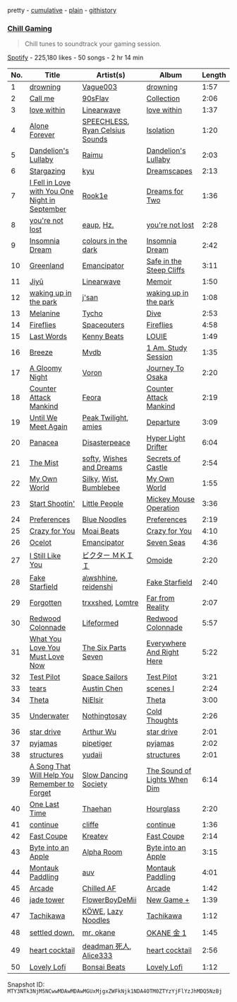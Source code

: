pretty - [cumulative](/playlists/cumulative/37i9dQZF1DWXpOtMyVOt4Q.md) - [plain](/playlists/plain/37i9dQZF1DWXpOtMyVOt4Q) - [githistory](https://github.githistory.xyz/mackorone/spotify-playlist-archive/blob/main/playlists/plain/37i9dQZF1DWXpOtMyVOt4Q)

### [Chill Gaming](https://open.spotify.com/playlist/37i9dQZF1DWXpOtMyVOt4Q)

> Chill tunes to soundtrack your gaming session.

[Spotify](https://open.spotify.com/user/spotify) - 225,180 likes - 50 songs - 2 hr 14 min

| No. | Title | Artist(s) | Album | Length |
|---|---|---|---|---|
| 1 | [drowning](https://open.spotify.com/track/32xjgqHt76Q8sipEop3Bci) | [Vague003](https://open.spotify.com/artist/6dJ1iY51ZgNt93gelvdF3k) | [drowning](https://open.spotify.com/album/5FNQDzhZFLwzKyEOwDlmTp) | 1:57 |
| 2 | [Call me](https://open.spotify.com/track/1tZQJiCrjMuWZkNdtClr2Z) | [90sFlav](https://open.spotify.com/artist/6OOxsmeDk34xk6Ok3Ap95C) | [Collection](https://open.spotify.com/album/5si4HjKpy29BM849EkQpJ9) | 2:06 |
| 3 | [love within](https://open.spotify.com/track/6wv5lxSg3U9DSC5KvbQdfr) | [Linearwave](https://open.spotify.com/artist/2wIeBTEs0AsPb74kYdEcNk) | [love within](https://open.spotify.com/album/4NYnzOZDYMcQvA3Ome46ej) | 1:37 |
| 4 | [Alone Forever](https://open.spotify.com/track/4KLXhuPL5YS4mYZFL8XGBM) | [SPEECHLESS](https://open.spotify.com/artist/0RUwm9ukhlW1oXDzXxj3C0), [Ryan Celsius Sounds](https://open.spotify.com/artist/2AtYJoC6VmUtkxonmVnbVR) | [Isolation](https://open.spotify.com/album/1LZl9LkihImKLeAVcq3NbA) | 1:20 |
| 5 | [Dandelion's Lullaby](https://open.spotify.com/track/4TLoYT6uaGydqUQRZ9hlxG) | [Raimu](https://open.spotify.com/artist/4PMAJlYIlc9EafX6z8lwZ3) | [Dandelion's Lullaby](https://open.spotify.com/album/3c9eWf9ONwSr9LKlwZ0ODW) | 2:03 |
| 6 | [Stargazing](https://open.spotify.com/track/6IM9Er6nQT3ZTp8LBUzB8d) | [kyu](https://open.spotify.com/artist/4vLg4WFBnzNgIpLWyxQJMW) | [Dreamscapes](https://open.spotify.com/album/0ObvSOol6nFuU2VCEBZ8QL) | 2:13 |
| 7 | [I Fell in Love with You One Night in September](https://open.spotify.com/track/10hweQwWcUhBcpipYEvCYD) | [Rook1e](https://open.spotify.com/artist/5NlA3ayVBDY3uDCCEZ1dID) | [Dreams for Two](https://open.spotify.com/album/7t35JHjhNRPMZ3eZHuDeba) | 1:36 |
| 8 | [you're not lost](https://open.spotify.com/track/0NIawAn7SZDA1CQ1G8GybR) | [eaup](https://open.spotify.com/artist/5MvvhhTGyd2iGzaksZpLEt), [Hz.](https://open.spotify.com/artist/59HCGLavl7XxBSiAdB2L8j) | [you're not lost](https://open.spotify.com/album/6rBnuL3apGfI42RaL9MJix) | 2:28 |
| 9 | [Insomnia Dream](https://open.spotify.com/track/1wkD1pgESRrQysLpioCew3) | [colours in the dark](https://open.spotify.com/artist/4lRRwA3JsWrOD8f47gI2iI) | [Insomnia Dream](https://open.spotify.com/album/6gjd1kVza1OQREmtvcGUC7) | 2:42 |
| 10 | [Greenland](https://open.spotify.com/track/7hlBb5jUQH764VF99CinP4) | [Emancipator](https://open.spotify.com/artist/6HCnsY0Rxi3cg53xreoAIm) | [Safe in the Steep Cliffs](https://open.spotify.com/album/6NkSldA9yAJrDomtPAz1Zs) | 3:11 |
| 11 | [Jiyū](https://open.spotify.com/track/0jPFyaLzyApdcr23f2GICv) | [Linearwave](https://open.spotify.com/artist/2wIeBTEs0AsPb74kYdEcNk) | [Memoir](https://open.spotify.com/album/76p65caGTlfMloCpcJXbjI) | 1:50 |
| 12 | [waking up in the park](https://open.spotify.com/track/278zobyI14d3iaE39jGfHM) | [j'san](https://open.spotify.com/artist/5iMUho98faEp2w6j5p44PH) | [waking up in the park](https://open.spotify.com/album/4jGrBMzBYAxIMdwxOLvlod) | 1:08 |
| 13 | [Melanine](https://open.spotify.com/track/5uTnqjoCiHCZJ3TmQpOhpH) | [Tycho](https://open.spotify.com/artist/5oOhM2DFWab8XhSdQiITry) | [Dive](https://open.spotify.com/album/4CBUbnGFz2iKFJjYqRIwst) | 2:53 |
| 14 | [Fireflies](https://open.spotify.com/track/7FtKmHnpcW6NDCCLe83CjR) | [Spaceouters](https://open.spotify.com/artist/4WbV6iwik5OIUR9qfUF3h3) | [Fireflies](https://open.spotify.com/album/3GDrSVfvjeXnRUjXaE0XBb) | 4:58 |
| 15 | [Last Words](https://open.spotify.com/track/1rOKAsJZJDIikOKDeUfPRV) | [Kenny Beats](https://open.spotify.com/artist/1rHOtdmGNr5vcYNw5v7QGC) | [LOUIE](https://open.spotify.com/album/3SKVtzmihlnGFylW5nC5kj) | 1:49 |
| 16 | [Breeze](https://open.spotify.com/track/7qBHJ0nXHHsoOtqKwfkF35) | [Mvdb](https://open.spotify.com/artist/0hleYpwrJSPEh2pCRTU0AY) | [1 Am\. Study Session](https://open.spotify.com/album/5YHjaK7w0G690vmyEiob1C) | 1:35 |
| 17 | [A Gloomy Night](https://open.spotify.com/track/7ogQ3ATYnACdIjSXXesBKF) | [Voron](https://open.spotify.com/artist/5NmGxnoqCncZYg2TbfC1hN) | [Journey To Osaka](https://open.spotify.com/album/6UcQeTFgDgCjzlXRVBHQhm) | 2:20 |
| 18 | [Counter Attack Mankind](https://open.spotify.com/track/238xYmosbRii3JrPUFIUtF) | [Feora](https://open.spotify.com/artist/1CrlOWdMRMmEkDbivpWVxn) | [Counter Attack Mankind](https://open.spotify.com/album/1qW6KDoQYiVTJAvSOTtimE) | 2:19 |
| 19 | [Until We Meet Again](https://open.spotify.com/track/78CpmGK47wePWOuKZhnus1) | [Peak Twilight](https://open.spotify.com/artist/25qDYhjZHVzZS6sOVzAVAx), [amies](https://open.spotify.com/artist/2zNmlxTlRfyMAAifd2f71Q) | [Departure](https://open.spotify.com/album/18OPZkuFLk129TscAuoDN7) | 3:09 |
| 20 | [Panacea](https://open.spotify.com/track/7KBoQnlle2lUerygFSk0iJ) | [Disasterpeace](https://open.spotify.com/artist/7rSMEcqv4Ez0OLgJKDjrvq) | [Hyper Light Drifter](https://open.spotify.com/album/0uYATlPpnvkSvsjxWg8ZB3) | 6:04 |
| 21 | [The Mist](https://open.spotify.com/track/5i7jug3QciEvwbozP3pVlM) | [softy](https://open.spotify.com/artist/0wcen0V8FgQu6xYupnZMbB), [Wishes and Dreams](https://open.spotify.com/artist/3z3HY7B1UqsrP5un2WXe2h) | [Secrets of Castle](https://open.spotify.com/album/3KrF7sJyvkwbL4b3NpXh3a) | 2:54 |
| 22 | [My Own World](https://open.spotify.com/track/12pqAvuELTFoNj8kQ6vKDH) | [Silky](https://open.spotify.com/artist/2IpiQY2gj3pWpoWoWWg12C), [Wist](https://open.spotify.com/artist/1azet3ehiJaZdolI28HyN8), [Bumblebee](https://open.spotify.com/artist/00tp1VkcmbfeTDI2XhRtZx) | [My Own World](https://open.spotify.com/album/5r8j34q0RT3nYnZzd01Iz3) | 1:55 |
| 23 | [Start Shootin'](https://open.spotify.com/track/4IUgpL0CgSiloUOHzgd6Qe) | [Little People](https://open.spotify.com/artist/3cbU0WxlZJTFLTfXEUB433) | [Mickey Mouse Operation](https://open.spotify.com/album/2ULdmAtiIIn5xok5YCVGpk) | 3:36 |
| 24 | [Preferences](https://open.spotify.com/track/4RKdZ7eLRpbDaz1A3TUcWE) | [Blue Noodles](https://open.spotify.com/artist/36CY2nngJsTx73EZyW6Ixq) | [Preferences](https://open.spotify.com/album/7xEMGFzID9mX1TsyG4FOJA) | 2:19 |
| 25 | [Crazy for You](https://open.spotify.com/track/7y128njgv0ipvbzIPycOgx) | [Moai Beats](https://open.spotify.com/artist/5Zt96vfBQXmUB3fs3Qkm5q) | [Crazy for You](https://open.spotify.com/album/0RRw5IO6MRoPPOyQFq480D) | 4:10 |
| 26 | [Ocelot](https://open.spotify.com/track/55xZKTc8WnKY0r0G5y3NRP) | [Emancipator](https://open.spotify.com/artist/6HCnsY0Rxi3cg53xreoAIm) | [Seven Seas](https://open.spotify.com/album/2KdrIiL1UjCy9YDe6LnCzn) | 4:36 |
| 27 | [I Still Like You](https://open.spotify.com/track/2P1pP6UfKgkUkCUzceAGEx) | [ビクター ＭＫＩＩ](https://open.spotify.com/artist/2lGJkXqpvUW77Kc6hcEIO8) | [Omoide](https://open.spotify.com/album/0N3ddx2vF7wsVEqtQRmfB1) | 2:20 |
| 28 | [Fake Starfield](https://open.spotify.com/track/01sIVQByS0Z4NpkbgCa6Xp) | [a\\wshhine](https://open.spotify.com/artist/7hVjrS9PyralpN34AsqlGR), [reidenshi](https://open.spotify.com/artist/6SdlxyPsQ3B0yYncFmDULP) | [Fake Starfield](https://open.spotify.com/album/3UanbDy5SRrq3K1LCcdWPK) | 2:40 |
| 29 | [Forgotten](https://open.spotify.com/track/2yra4e1hv7mRcjPY4GRS9h) | [trxxshed](https://open.spotify.com/artist/5H3acacLmK93wEdJWZhERU), [Lomtre](https://open.spotify.com/artist/1k3LtgjJQgOGwjOyNSQuMJ) | [Far from Reality](https://open.spotify.com/album/395JmKtHQEzMCI05Mkwb6i) | 2:07 |
| 30 | [Redwood Colonnade](https://open.spotify.com/track/05vvHWyv10tbLT7IPOxBEC) | [Lifeformed](https://open.spotify.com/artist/1fHiTME799pW2QlBG6yNjV) | [Redwood Colonnade](https://open.spotify.com/album/4Lbcu9kjXEMs3jPpovk9mL) | 5:57 |
| 31 | [What You Love You Must Love Now](https://open.spotify.com/track/2R7bTCbxSrVlHkZDaQbVs2) | [The Six Parts Seven](https://open.spotify.com/artist/3puKPIXi7bUDnPuJZOlJxL) | [Everywhere And Right Here](https://open.spotify.com/album/1hC3Tr1axplzxjGLEXSNf5) | 5:22 |
| 32 | [Test Pilot](https://open.spotify.com/track/2IjmKaX5mt8SxgEH2QYlqA) | [Space Sailors](https://open.spotify.com/artist/2M9pkvRd3uUVsPfEgF8aWu) | [Test Pilot](https://open.spotify.com/album/0XzvsF42rBfe9DaCc88oZk) | 3:21 |
| 33 | [tears](https://open.spotify.com/track/0lR6qQ72JIxSm2c1NWIyHt) | [Austin Chen](https://open.spotify.com/artist/3y6dmAk5GeWK3wjo8xcpjf) | [scenes I](https://open.spotify.com/album/32VEzvjaCrWCdoSUB67Wvf) | 2:24 |
| 34 | [Theta](https://open.spotify.com/track/1GeeXTY3fjN7EeNTWibtuH) | [NiElsir](https://open.spotify.com/artist/7A7IFcjPcVU9swlaIT1wbk) | [Theta](https://open.spotify.com/album/04s7SQbx21d5jzKWxWreOg) | 3:00 |
| 35 | [Underwater](https://open.spotify.com/track/5TNDBtPIkduKFGdMSkOPQG) | [Nothingtosay](https://open.spotify.com/artist/53xwq54syWZgXoordzYUnA) | [Cold Thoughts](https://open.spotify.com/album/6j9efsz6v7I0WkDaHDrWfW) | 2:26 |
| 36 | [star drive](https://open.spotify.com/track/1D1RwQ2Lt5F4gSsTApjoij) | [Arthur Wu](https://open.spotify.com/artist/3FvtuXFdOgdAl7Gsi91GFV) | [star drive](https://open.spotify.com/album/7p2Q3tN2DHenlhsWW2uZ87) | 2:01 |
| 37 | [pyjamas](https://open.spotify.com/track/2hUhKjunV4ryNKlQmnDqN0) | [pipetiger](https://open.spotify.com/artist/12HMurN87aQV1xBcqfcjnL) | [pyjamas](https://open.spotify.com/album/1k5jnVJrROUCzvUVvrbKXT) | 2:02 |
| 38 | [structures](https://open.spotify.com/track/6B9DAQWbldDxbEQ6IhabvF) | [yudaii](https://open.spotify.com/artist/0Z0ac99LvWHSYfGtxO8Ovv) | [structures](https://open.spotify.com/album/4xwwce3n8nmpfAEVmg7xQe) | 2:01 |
| 39 | [A Song That Will Help You Remember to Forget](https://open.spotify.com/track/0itMKInovica9ugQZRTx5p) | [Slow Dancing Society](https://open.spotify.com/artist/4DTUmkn8z1XIzHPr5b0yEc) | [The Sound of Lights When Dim](https://open.spotify.com/album/3WaoN1PHxKk87nuBv8WtwP) | 6:14 |
| 40 | [One Last Time](https://open.spotify.com/track/6IC0untdEsc2PeKcQgZWN9) | [Thaehan](https://open.spotify.com/artist/2n0sjgdrfHYJT6B39cdvWW) | [Hourglass](https://open.spotify.com/album/2rZTW31z0d1DhCztQr21b2) | 2:20 |
| 41 | [continue](https://open.spotify.com/track/6AhCfYGinoHIxr8oY5lwu6) | [cliffe](https://open.spotify.com/artist/0RhZp1X2JrAwdy7z7NQIjy) | [continue](https://open.spotify.com/album/15tte2wxaXLrMdEJTuAbZ4) | 1:36 |
| 42 | [Fast Coupe](https://open.spotify.com/track/6tc7zWJVIIriVePVQNtLxA) | [Kreatev](https://open.spotify.com/artist/5fca6jKkDzssBHS5V1jU8z) | [Fast Coupe](https://open.spotify.com/album/6sAtDkgwuXjdoyg3cyYE9f) | 2:14 |
| 43 | [Byte into an Apple](https://open.spotify.com/track/2yrmWG0ppPgLS5roqMruJP) | [Alpha Room](https://open.spotify.com/artist/0u3vSXLtwN75J1AlhuXpMk) | [Byte into an Apple](https://open.spotify.com/album/1JgMUjHWidmXNlfNWHiLEr) | 3:15 |
| 44 | [Montauk Paddling](https://open.spotify.com/track/2lS3Hau6BLChEmAckRsT1w) | [auv](https://open.spotify.com/artist/6mmGVOvxusEdkxXmPg0Wlm) | [Montauk Paddling](https://open.spotify.com/album/4dyIqQlSISpBqT2SDD2eKI) | 4:01 |
| 45 | [Arcade](https://open.spotify.com/track/7w1rgZiQ7aIVgqpHvFUifh) | [Chilled AF](https://open.spotify.com/artist/4MzsyH1fwjNcrEthWnphyJ) | [Arcade](https://open.spotify.com/album/3AXZhfhDvkujRCdKTwAugQ) | 1:42 |
| 46 | [jade tower](https://open.spotify.com/track/7ERaRrb9qbmnvbAbBQvqgA) | [FlowerBoyDeMii](https://open.spotify.com/artist/7HcU7yCOfyw3hqrj1ZSORc) | [New Game +](https://open.spotify.com/album/44CDggTdui1svEdyck7NOT) | 1:39 |
| 47 | [Tachikawa](https://open.spotify.com/track/1DdWZldy3uLgXHKBvuVNSM) | [KÖWE](https://open.spotify.com/artist/2VhxLzKBBF3mRhJnBRsuGI), [Lazy Noodles](https://open.spotify.com/artist/1Go1Dbj9TUeoivCiVps571) | [Tachikawa](https://open.spotify.com/album/2hScjpzL0lIrJFLes3lQV3) | 1:12 |
| 48 | [settled down.](https://open.spotify.com/track/7KFQ0LrtvHkiR0aSZKscjF) | [mr\. okane](https://open.spotify.com/artist/6sQtzwpgvnWhyi9yi6pfxE) | [OKANE 金 1](https://open.spotify.com/album/5bal2BUbu8l191xGDxQ8AK) | 1:45 |
| 49 | [heart cocktail](https://open.spotify.com/track/6cer5UGwSk3DT6774RxEXT) | [deadman 死人](https://open.spotify.com/artist/1IAIRAvJCUc01U0doDVKN9), [Alice333](https://open.spotify.com/artist/4RleTopZn6FPgixOm9Xkl3) | [heart cocktail](https://open.spotify.com/album/53XOdPgOyVUx1HDvwzb1Uz) | 2:56 |
| 50 | [Lovely Lofi](https://open.spotify.com/track/38IPo6fOXpTzSMmQ2ohDGF) | [Bonsai Beats](https://open.spotify.com/artist/44HbOH5E0KjEBzoSs79j8Y) | [Lovely Lofi](https://open.spotify.com/album/0gaH5zVC6gwe397z6WYjg8) | 1:12 |

Snapshot ID: `MTY3NTk3NjM5NCwwMDAwMDAwMGUxMjgxZWFkNjk1NDA4OTM0ZTYzYjFlYzJhMDQ5NzBj`
